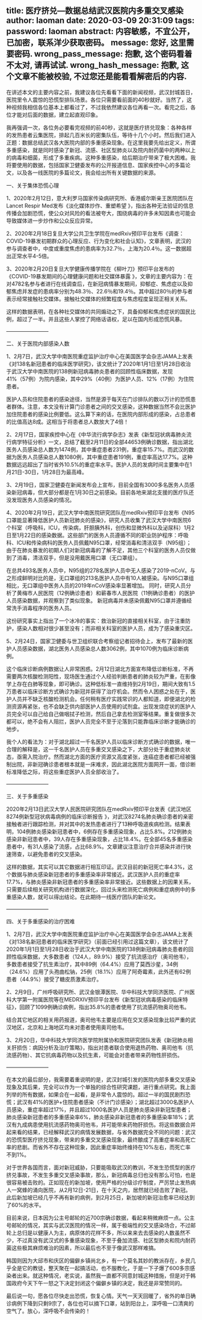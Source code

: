 title: 医疗挤兑—数据总结武汉医院内多重交叉感染
author: laoman
date: 2020-03-09 20:31:09
tags:
password: laoman
abstract: 内容敏感，不宜公开，已加密，联系洋少获取密码。
message: 您好, 这里需要密码.
wrong_pass_message: 抱歉, 这个密码看着不太对, 请再试试.
wrong_hash_message: 抱歉, 这个文章不能被校验, 不过您还是能看看解密后的内容.
---
在讲述本文的主要内容之前，我建议各位先看看下面的新闻视频，武汉封城首日，医院里令人震惊的恐慌型排队场景。各位只需要看前面的40秒就好。当然了，这种视频我相信各位基本上都看过了，不过我依然建议各位再看一次。看完之后，各位才能对后面的数据，建立起直观印象。







我再强调一次，各位务必要看完视频的前40秒，这就是医疗挤兑现象：各种各样的发热患者云集医院，排起几百米长的密集队伍，等待十几个小时。然后我们进入正题：数据总结武汉各大医院内部的多重感染现象。在这里我要先给出定义，所谓多重感染，就是同时感染了新冠、流感、社区型肺炎以及院内耐药菌中的两种以上的病毒和细菌，形成了多重疾病。这种多重感染，给后期治疗带来了极大困难。我将要使用的数据，包括国家卫健委发布的公开报道信息、国家疾控中心的多篇论文，以及各一线医院的多篇论文，我会给出所有关键数据的来源。





一、关于集体恐慌心理



1、2020年2月12日，意大利罗马国家传染病研究所、香港威尔斯亲王医院团队在Lancet Respir Med发布《淡化媒体炒作、重塑希望 》，指出各种无法验证的信息传播会加剧恐慌，使公众对风险的看法被夸大，围绕病毒的许多未知因素也可能会导致媒体进一步炒作和公众反应异常。 



2、2020年2月18日复旦大学公共卫生学院在medRxiv预印平台发布《调查：COVID-19暴发初期群众的心理反应、行为变化和社会认知》，文章表明，武汉的参与调查者中，中度或重度焦虑的患病率为32.7％，上海为20.4％。这一数据超出正常水平4-5倍。



3、2020年2月20日复旦大学健康传播学院在《柳叶刀》预印平台发布的《COVID-19暴发期间的心理健康问题和社交媒体暴露 》，文章的主要内容为：在对4782名参与者进行在线调查后，在新冠病情暴发期间，抑郁症、焦虑症以及抑郁焦虑并发症的患病率分别为48.3％、22.6％和19.4％。其中超过80％的参与者表示经常接触社交媒体。接触社交媒体的频繁程度与焦虑程度呈现正相关关系。





这样的数据表明，在各种社交媒体的共同煽动之下，具备抑郁和焦虑症状的国民比例，超过了一半。并且这些人掌控了网络话语权，足以在国内形成恐慌风暴。



————————



二、关于医院内部感染人数



1、2月7日，武汉大学中南医院重症监护治疗中心在美国医学会杂志JAMA上发表《对138名新冠患者的临床医学研究》，该文统计了2020年1月1日至1月28日收治于武汉大学中南医院的138例新冠病毒肺炎患者的回顾性临床数据，发现 41%（57例）为院内感染，其中29%（40例）为医护人员、12%（17例）为住院患者。



医护人员和住院患者的感染途径，当然是源于每天在门诊排队的数以万计的恐慌患者群体。注意，本文没有计算门诊患者之间的交叉感染，这种数据当然不会比医护加住院患者的感染比例要低。这么算下来的话，在医院内部形成的感染，占总患者的比值高达8成。这相当于将患者总人数放大了4倍！



2、2月17日，国家疾控中心在《中华流行病学杂志》发表《新型冠状病毒肺炎流行病学特征分析》一文，总结了截至2月11日的全部44653例确诊数据，指出湖北医务人员感染总人数为1474例，其中重症患者231例，重症率15.7%。而武汉的数据为医务人员感染总人数1080例，其中重症患者191例，重症率高达17.7%。这种数据远远超出了当时省外10.5%的重症率水平。医护人员的发病时间主要集中在1月21日-30日，1月28日为最高峰。



3、2月19日，国家卫健委在新闻发布会上宣布，目前全国有3000多名医务人员感染新冠病毒，但大部分都是在1月30日之前感染。目前各地来湖北支援的医疗队还没发现医务人员感染的情况。



4、2020年2月19日，武汉大学中南医院研究团队在medRxiv预印平台发布《N95口罩能显著降低医护人员新冠肺炎的感染》，研究人员收集了武汉大学中南医院6个科室（呼吸科，ICU，传染病，肝胆胰外科，创伤和显微外科以及泌尿科）1月2日至1月22日的感染数据。这些部门的医务人员遵循不同的职业防护程序：呼吸科、ICU和传染病科的医务人员佩戴N95口罩，经常消毒和清洁双手（N95组）；由于在肺炎暴发的初期人们对新冠病毒的了解不足，其他三个科室的医务人员仅做到了消毒，清洁双手，但是没用戴医用口罩（无口罩组）。

在总共493名医务人员中，N95组的278名医护人员中无人感染了2019-nCoV。与之形成鲜明对比的是，无口罩组的213名医护人员中有10人被感染。与N95口罩组相比，无口罩组中医务人员的2019年nCoV感染率显著增加。 同时，研究人员分析了黄梅市人民医院（12例确诊患者）和蕲春市人民医院（11例确诊患者）的医护人员感染数据，并观察到了类似现象。 新冠病毒并未感染佩戴N95口罩并遵循经常洗手消毒程序的医务人员。 



这份研究事实上指出了一个冰冷的事实：救治新冠的直接相关科室，由于注重防护，感染人数相对很少甚至没有；而非相关科室的医护人员，成为了感染重灾区。



5、2月24日，国家卫健委与世卫组织联合考察组记者招待会上，发布了最新的医护人员感染数据，湖北医务人员感染总人数3062例，其中1070例为临床诊断病例。



这个临床诊断病例数据让人非常困惑。2月12日湖北方面宣布降低诊断标准，不再需要两次核酸检测阳性，现场医生通过个人经验判断患者的肺炎较为严重，在影像学上存在白肺等现象，即可确诊。这种低标准一直维持到2月19日，期间大致有1.5万患者以临床诊断方式确诊为新冠并获得了治疗机会。然而令人困惑之处在于，医护人员并不缺乏核酸检测机会。任何稍有医疗实践常识的人都知道，即便湖北的检测资源再紧张，也不会缺乏供内部医护人员使用的试剂盒。出现发烧症状的医护人员完全可以自己给自己做咽拭子检测，然后自己拿去检测室等结果。重复做很多次都可以，绝不会有人阻拦，医护人员完全不至于沦落到只能靠临床诊断才能确诊的地步。



我个人的看法为：对于湖北超过一千名医护人员以临床诊断方式确诊的数据，唯一合理的解释是，这一千名医护人员在多重交叉感染之下，大部分处于重症肺炎状态，亟需入院治疗。然而湖北方面的医疗资源又高度紧张，连癌症患者都已经被强制出院，非新冠确诊患者根本就是一床难求，因此湖北医院方面网开一面，借诊断标准降低之际，将这些重症医护人员全部收治了。



————————



三、关于多重感染



2020年2月13日武汉大学人民医院研究团队在medRxiv预印平台发表《武汉地区8274例新型冠状病毒病例的临床诊断报告 》，对武汉8274名肺炎确诊患者的亲密接触者进行跟踪检测，并对其中的发热患者进行了13种呼吸道疾病检测。结果表明，104例肺炎感染新冠患者中，6例存在多重感染现象，占比5.8%。212例肺炎感染非新冠患者中，39人存在多重感染现象，占比18.4%。在全部45名多重感染患者中，有31人感染了流感，占比68.9%。文章建议注意治疗合并感染并进行快速筛查，以避免患者的交叉感染。 



这样的数据，其实可以其它数据进行相互印证。武汉目前的新冠死亡率4.3%，这个数据与肺炎感染新冠患者的多重感染率非常接近。武汉医护人员的重症率17.7%，与肺炎感染非新冠患者的多重感染率非常接近。这些数据上的因果关系，只需要后续相关研究机构进行数据深化，回过头来检测死亡病例和重症病例中的多重感染人数，就可以得出结论。在此期待一线医疗团队的新论文。



————————



四、关于多重感染的治疗困难



1、2月7日，武汉大学中南医院重症监护治疗中心在美国医学会杂志JAMA上发表《对138名新冠患者的临床医学研究》（前面已经引用过这篇文章），该文统计了2020年1月1日至1月28日收治于武汉大学中南医院的138例新冠病毒肺炎患者的回顾性临床数据，大多数患者（124人，89.9%）接受了抗流感治疗（奥司他韦），多数患者接受了抗生素治疗，其中89例（64.4%）应用了莫西沙星，34例（24.6%）应用了头孢曲松钠，25例（18.1%）应用了阿奇霉素，此外还有62例患者（44.9%）接受了糖皮质激素治疗。



2、2月9日，广州呼吸研究所、武汉金银潭医院、华中科技大学同济医院、广州医科大学第一附属医院等在MEDRXIV预印平台发布《新型冠状病毒感染的临床特征》，回顾了1099例确诊病例，指出35.8%的患者使用了抗流感药物奥司他韦。



结合其它地区的相关用药报道，奥司他韦主要是应用在交叉感染现象比较严重的武汉地区，北京和上海地区均未对患者使用奥司他韦。



3、2月20日，华中科技大学同济医学院附属协和医院研究团队发表《新冠肺炎相关肝损伤：病因分析及治疗策略》，指出对患者联合使用退热药物、奥司他韦（抗流感药物）、其它抗病毒药物以及抗生素，可能会对患者带来药物性肝损伤。



————————



在本文的最后部分，我需要着重说明的是，武汉封城引发的医院内部多重交叉感染现象及其后果，完全可以作为一个单独的综合性研究课题，进行重点研究。我上面列举的所有数据，如果合在一起看，是非常令人震惊的。超过一半的国民剧烈恐慌；武汉有41%的医护+住院患者感染（不计门诊感染）；湖北超过3000名医护人员感染，重症率超过17%，并且超过1000名医护人员是肺炎感染非新冠型患者；肺炎感染新冠患者的多重感染率6%，肺炎感染非新冠患者的多重感染率18%；武汉有九成病患使用抗流感药物奥司他韦，并可能带来药物肝损伤。将这些数据合并起来看的结果，已经解释武汉的病情发展数据，与省外数据完全不同的问题：武汉的恐慌型医疗挤兑现象，带来的多重交叉感染现象，最终酿成了高重症率和高死亡率的悲剧。而省外不存在这种现象，因此重症率始终维持在10%左右，而死亡率不到1%。



对于世界各国而言，面对新冠威胁，只要能吸取武汉的教训，不发生恐慌型的医疗挤兑事故，不发生多重交叉感染事故，那么，新冠病毒总归也没有那么可怕，也是很容易被击败的。正如现在的新加坡，使用严格的分级诊疗制度，严厉禁止发热病人一窝蜂的涌向医院，从2月12日-21日，在十天之内，居然就已经击败了新冠。此后新加坡已经几乎不再有新的病例，到2月25日，新加坡的新冠治愈率已经达到了60%的水平。







目前来说，日本因为公主号邮轮的近700宗确诊数据，看起来稍微麻烦一点。公主号邮轮的情况，其实与武汉医院的情况一样，属于极端性的交叉感染场合，不过邮轮上总归是以健康人为主，病原体的花样不多，所以来来去去感染的人数虽然不少，不过真没有武汉式的多重感染现象，不至于叠加流感、社区型肺炎和院内耐药菌这些极其麻烦难治的因素，所以最后也不至于像武汉那样难搞。



韩国则因为大邱市和庆区的偏僻乡镇尚北乡，有一个莫名其妙的教派存在，乡民几乎全是它的教徒，整天聚在一起搞活动，也不服教化，于是一下子爆了600多宗感染者出来。就这种情况，老实说，虽然我一直都不同意封城这种措施，但是对于韩国政府今天下午一怒之下决定封闭这个偏僻乡镇的决定，我还是非常赞同的。



最后说一句，愿各位尽快走出恐慌，恢复心情。天气一天天回暖了，省外的单日确诊病例下降到只剩9宗了，各位也可以摘下口罩，站到阳台上，深呼吸一口清爽的空气了。放心，深呼吸不会传染的！
